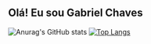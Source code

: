 ## Olá! Eu sou Gabriel Chaves
 

![Anurag's GitHub stats](https://github-readme-stats.vercel.app/api?username=gabrielc404&show_icons=true&theme=outrun) 
[![Top Langs](https://github-readme-stats.vercel.app/api/top-langs/?username=gabrielc404&theme=outrun&layout=compact)](https://github.com/anuraghazra/github-readme-stats)




<!---
gabrielc404/gabrielc404 is a ✨ special ✨ repository because its `README.md` (this file) appears on your GitHub profile.
You can click the Preview link to take a look at your changes.
--->
